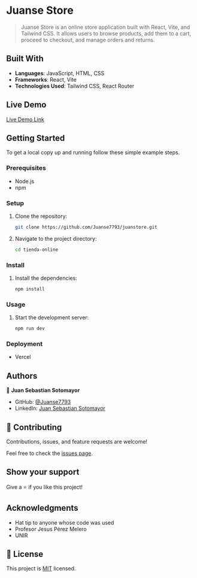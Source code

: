 # Juanse Store

> Juanse Store is an online store application built with React, Vite, and Tailwind CSS. It allows users to browse products, add them to a cart, proceed to checkout, and manage orders and returns.

## Built With

- **Languages**: JavaScript, HTML, CSS
- **Frameworks**: React, Vite
- **Technologies Used**: Tailwind CSS, React Router

## Live Demo

[Live Demo Link](https://tienda-khaki-zeta.vercel.app/)

## Getting Started

To get a local copy up and running follow these simple example steps.

### Prerequisites

- Node.js
- npm

### Setup

1. Clone the repository:

   ```sh
   git clone https://github.com/Juanse7793/juanstore.git
   ```

2. Navigate to the project directory:
   ```sh
   cd tienda-online
   ```

### Install

1. Install the dependencies:

   ```sh
   npm install
   ```

### Usage

1. Start the development server:

   ```sh
   npm run dev
   ```

### Deployment

- Vercel

## Authors

👤 **Juan Sebastian Sotomayor**

- GitHub: [@Juanse7793](https://github.com/Juanse7793)
- LinkedIn: [Juan Sebastian Sotomayor](https://linkedin.com/in/juansebastiansotomayor)

## 🤝 Contributing

Contributions, issues, and feature requests are welcome!

Feel free to check the [issues page](../../issues/).

## Show your support

Give a ⭐️ if you like this project!

## Acknowledgments

- Hat tip to anyone whose code was used
- Profesor Jesus Pérez Melero
- UNIR

## 📝 License

This project is [MIT](./MIT.md) licensed.
